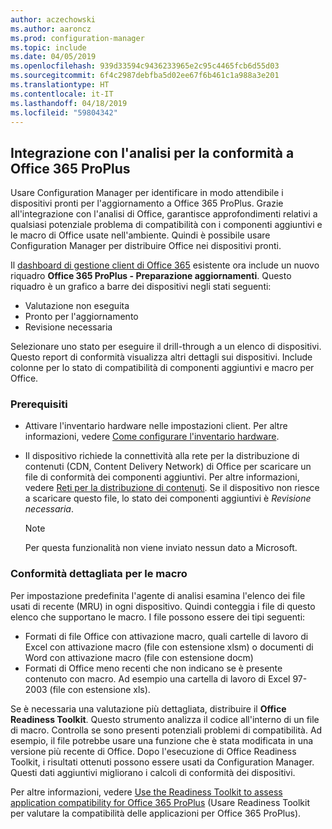 ```yaml
---
author: aczechowski
ms.author: aaroncz
ms.prod: configuration-manager
ms.topic: include
ms.date: 04/05/2019
ms.openlocfilehash: 939d33594c9436233965e2c95c4465fcb6d55d03
ms.sourcegitcommit: 6f4c2987debfba5d02ee67f6b461c1a988a3e201
ms.translationtype: HT
ms.contentlocale: it-IT
ms.lasthandoff: 04/18/2019
ms.locfileid: "59804342"
---
```

## <a name="bkmk_o365"></a> Integrazione con l'analisi per la conformità a Office 365 ProPlus
<!--3735402-->

Usare Configuration Manager per identificare in modo attendibile i dispositivi pronti per l'aggiornamento a Office 365 ProPlus. Grazie all'integrazione con l'analisi di Office, garantisce approfondimenti relativi a qualsiasi potenziale problema di compatibilità con i componenti aggiuntivi e le macro di Office usate nell'ambiente. Quindi è possibile usare Configuration Manager per distribuire Office nei dispositivi pronti. 

Il [dashboard di gestione client di Office 365](/sccm/sum/deploy-use/office-365-dashboard#bkmk_o365_readiness) esistente ora include un nuovo riquadro **Office 365 ProPlus - Preparazione aggiornamenti**. Questo riquadro è un grafico a barre dei dispositivi negli stati seguenti:
- Valutazione non eseguita
- Pronto per l'aggiornamento
- Revisione necessaria

Selezionare uno stato per eseguire il drill-through a un elenco di dispositivi. Questo report di conformità visualizza altri dettagli sui dispositivi. Include colonne per lo stato di compatibilità di componenti aggiuntivi e macro per Office. 


### <a name="prerequisites"></a>Prerequisiti

- Attivare l'inventario hardware nelle impostazioni client. Per altre informazioni, vedere [Come configurare l'inventario hardware](/sccm/core/clients/manage/inventory/configure-hardware-inventory).  

- Il dispositivo richiede la connettività alla rete per la distribuzione di contenuti (CDN, Content Delivery Network) di Office per scaricare un file di conformità dei componenti aggiuntivi. Per altre informazioni, vedere [Reti per la distribuzione di contenuti](https://docs.microsoft.com/office365/enterprise/content-delivery-networks). Se il dispositivo non riesce a scaricare questo file, lo stato dei componenti aggiuntivi è *Revisione necessaria*.  

    > [!Note]  
    > Per questa funzionalità non viene inviato nessun dato a Microsoft.  


### <a name="bkmk_ort"></a> Conformità dettagliata per le macro

Per impostazione predefinita l'agente di analisi esamina l'elenco dei file usati di recente (MRU) in ogni dispositivo. Quindi conteggia i file di questo elenco che supportano le macro. I file possono essere dei tipi seguenti:
- Formati di file Office con attivazione macro, quali cartelle di lavoro di Excel con attivazione macro (file con estensione xlsm) o documenti di Word con attivazione macro (file con estensione docm)  
- Formati di Office meno recenti che non indicano se è presente contenuto con macro. Ad esempio una cartella di lavoro di Excel 97-2003 (file con estensione xls).

Se è necessaria una valutazione più dettagliata, distribuire il **Office Readiness Toolkit**. Questo strumento analizza il codice all'interno di un file di macro. Controlla se sono presenti potenziali problemi di compatibilità. Ad esempio, il file potrebbe usare una funzione che è stata modificata in una versione più recente di Office. Dopo l'esecuzione di Office Readiness Toolkit, i risultati ottenuti possono essere usati da Configuration Manager. Questi dati aggiuntivi migliorano i calcoli di conformità dei dispositivi.

Per altre informazioni, vedere [Use the Readiness Toolkit to assess application compatibility for Office 365 ProPlus](http://aka.ms/readinesstoolkit) (Usare Readiness Toolkit per valutare la compatibilità delle applicazioni per Office 365 ProPlus).

